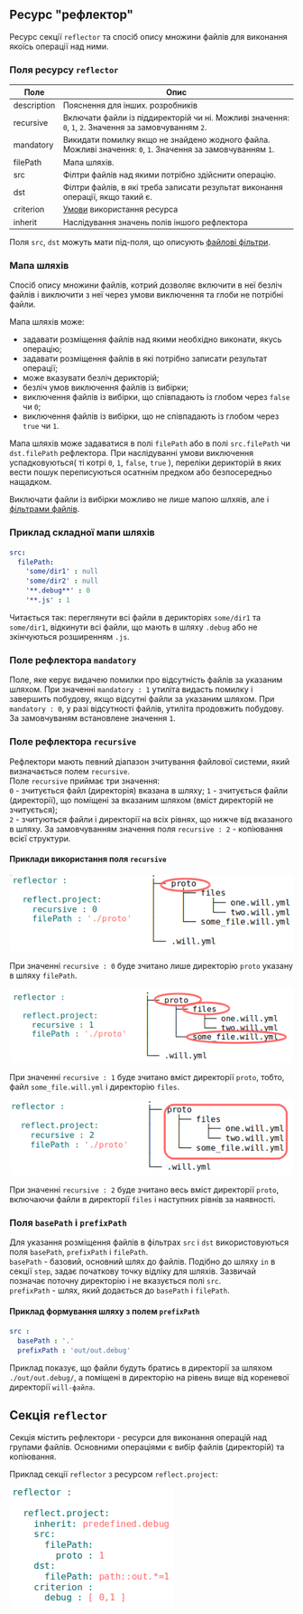 ## Ресурс "рефлектор"  

Ресурс секції <code>reflector</code> та спосіб опису множини файлів для виконання якоїсь операції над ними.

### Поля ресурсу `reflector`

| Поле           | Опис                                                       |
|----------------|------------------------------------------------------------|
| description    | Пояснення для інших. розробників                                            |
| recursive      | Включати файли із піддиректорій чи ні. Можливі значення: `0`, `1`, `2`. Значення за замовчуванням `2`. |
| mandatory      | Викидати помилку якщо не знайдено жодного файла. Можливі значення: `0`, `1`. Значення за замовчуванням `1`. |
| filePath       | Мапа шляхів. |
| src            | Філтри файлів над якими потрібно здійснити операцію. |
| dst            | Філтри файлів, в які треба записати результат виконання операції, якщо такий є. |
| criterion      | [Умови](Criterions.md) використання ресурса                |
| inherit        | Наслідування значень полів іншого рефлектора                  |

Поля `src`, `dst` можуть мати під-поля, що описують [файлові фільтри](ReflectorFileFilter.md).   

### Мапа шляхів

Спосіб опису множини файлів, котрий дозволяє включити в неї безліч файлів і виключити з неї через умови виключення та глоби не потрібні файли.

Мапа шляхів може:
- задавати розміщення файлів над якими необхідно виконати, якусь операцію;
- задавати розміщення файлів в які потрібно записати результат операції;
- може вказувати безліч дерикторій;
- безліч умов виключення файлів із вибірки;
- виключення файлів із вибірки, що співпадають із глобом через `false` чи `0`;
- виключення файлів із вибірки, що не співпадають із глобом через `true` чи `1`.

Мапа шляхів може задаватися в полі `filePath` або в полі `src.filePath` чи `dst.filePath` рефлектора. При наслідуванні умови виключення успадковуються( ті котрі `0`, `1`, `false`, `true` ), переліки дерикторій в яких вести пошук переписуються осатннім предком або безпосередньо нащадком.

Виключати файли із вибірки можливо не лише мапою шлхяів, але і [фільтрами файлів](<./ReflectorFileFilter.md#>).

### Приклад складної мапи шляхів

```yaml
src:
  filePath:
    'some/dir1' : null
    'some/dir2' : null
    '**.debug**' : 0
    '**.js' : 1
```

Читається так: переглянути всі файли в дерикторіях `some/dir1` та `some/dir1`, відкинути всі файли, що мають в шляху `.debug` або не зкінчуються розширенням `.js`.

### Поле рефлектора `mandatory`
Поле, яке керує видачею помилки про відсутність файлів за указаним шляхом. При значенні `mandatory : 1` утиліта видасть помилку і завершить побудову, якщо відсутні файли за указаним шляхом. При `mandatory : 0`, у разі відсутності файлів, утиліта продовжить побудову.  
За замовчуваням встановлене значення `1`.

### Поле рефлектора `recursive`

Рефлектори мають певний діапазон зчитування файлової системи, який визначається полем `recursive`.  
Поле `recursive` приймає три значення:  
`0` - зчитується файл (директорія) вказана в шляху;
`1` - зчитується файли (директорії), що поміщені за вказаним шляхом (вміст директорій не зчитується);  
`2` - зчитуються файли і директорії на всіх рівнях, що нижче від вказаного в шляху.
За замовчуванням значення поля `recursive : 2` - копіювання всієї структури.

#### Приклади використання поля `recursive`

![recursive.0.png](./Images/recursive.0.png)

При значенні `recursive : 0` буде зчитано лише директорію `proto` указану в шляху `filePath`.  


![recursive.1.png](./Images/recursive.1.png)

При значенні `recursive : 1` буде зчитано вміст директорії `proto`, тобто, файл `some_file.will.yml` i директорію `files`.

![recursive.2.png](./Images/recursive.2.png)

При значенні `recursive : 2` буде зчитано весь вміст директорії `proto`, включаючи файли в директорії `files` і наступних рівнів за наявності.

### Поля `basePath` i `prefixPath`  
Для указання розміщення файлів в фільтрах `src` i `dst` використовуються поля `basePath`, `prefixPath` i `filePath`.  
`basePath` - базовий, основний шлях до файлів. Подібно до шляху `in` в секції `step`, задає початкову точку відліку для шляхів. Зазвичай позначає поточну директорію і не вказується полі `src`.   
`prefixPath` - шлях, який додається до `basePath` i `filePath`.  

#### Приклад формування шляху з полем `prefixPath`   

```yaml
src :
  basePath : '.'
  prefixPath : 'out/out.debug'

```

Приклад показує, що файли будуть братись в директорії за шляхом `./out/out.debug/`, а поміщені в директорію на рівень вище від кореневої директорії `will-файла`.  


## Секція <code>reflector</code>  

Секція містить рефлектори - ресурси для виконання операцій над групами файлів.
Основними операціями є вибір файлів (директорій) та копіювання.

Приклад секції `reflector` з ресурсом `reflect.project`:

![section.reflector.png](./Images/section.reflector.png)
